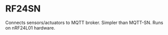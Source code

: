 RF24SN
======

Connects sensors/actuators to MQTT broker. Simpler than MQTT-SN. Runs on nRF24L01 hardware.
